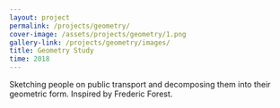 ```yaml
---
layout: project
permalink: /projects/geometry/
cover-image: /assets/projects/geometry/1.png
gallery-link: /projects/geometry/images/
title: Geometry Study
time: 2018
---
```


Sketching people on public transport and decomposing them into their geometric form. Inspired by Frederic Forest.